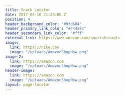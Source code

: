 ```yaml
---
title: Snack Locator
date: 2017-04-10 21:28:00 Z
position: 4
header_background_color: "#9fd684"
header_primary_link_color: "#444a9c"
header_secondary_link_color: "#fff"
external_link: https://www.amazon.com/nourishsnacks
image:
  link: https://nike.com
  image: "/uploads/AmazonShopNow.png"
image-2:
  link: https://amazon.com
  image: "/uploads/AmazonShopNow.png"
header-image:
  link: https://amazon.com
  image: "/uploads/AmazonShopNow.png"
layout: page-locator
---
```


